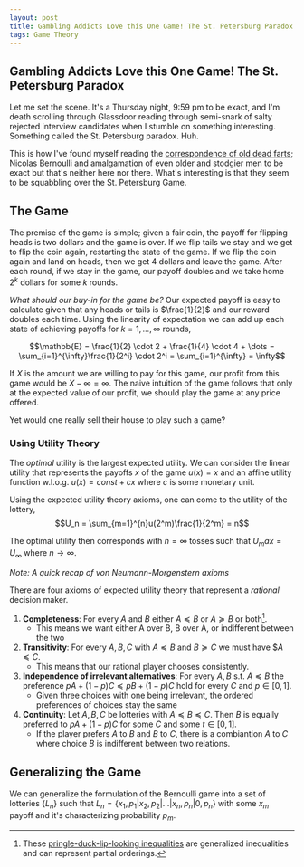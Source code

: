 ```yaml
---
layout: post
title: Gambling Addicts Love this One Game! The St. Petersburg Paradox 
tags: Game Theory
---
```

## Gambling Addicts Love this One Game! The St. Petersburg Paradox 

Let me set the scene. It's a Thursday night, 9:59 pm to be exact, and I'm death scrolling through Glassdoor reading through semi-snark of salty rejected interview candidates when I stumble on something interesting. Something called the St. Petersburg paradox. Huh.

This is how I've found myself reading the [correspondence of old dead farts](https://web.archive.org/web/20210414011124/http://cerebro.xu.edu/math/Sources/NBernoulli/correspondence_petersburg_game.pdf); Nicolas Bernoulli and amalgamation of even older and stodgier men to be exact but that's neither here nor there. What's interesting is that they seem to be squabbling over the St. Petersburg Game.

## The Game
The premise of the game is simple; given a fair coin,  the payoff for flipping heads is two dollars and the game is over. If we flip tails we stay and we get to flip the coin again, restarting the state of the game. If we flip the coin again and land on heads, then we get 4 dollars and leave the game. After each round, if we stay in the game, our payoff doubles and we take home $2^k$ dollars for some $k$ rounds. 

*What should our buy-in for the game be?*
Our expected payoff is easy to calculate given that any heads or tails is $\frac{1}{2}$ and our reward doubles each time. Using the linearity of expectation we can add up each state of achieving payoffs for $k = 1, \dots, \infty$ rounds,

$$\mathbb{E} = \frac{1}{2} \cdot 2 + \frac{1}{4} \cdot 4 + \dots = \sum_{i=1}^{\infty}\frac{1}{2^i} \cdot 2^i = \sum_{i=1}^{\infty} = \infty$$  

If $X$ is the amount we are willing to pay for this game, our profit from this game would be $X - \infty = \infty$. The naive intuition of the game follows that only at the expected value of our profit, we should play the game at any price offered. 

Yet would one really sell their house to play such a game? 

### Using Utility Theory
The *optimal* utility is the largest expected utility. We can consider the linear utility that represents the payoffs $x$ of the game $u(x) = x$  and an affine utility function w.l.o.g. $u(x) = const + cx$ where $c$ is some monetary unit. 

Using the expected utility theory axioms, one can come to the utility of the lottery,
$$U_n = \sum_{m=1}^{n}u(2^m)\frac{1}{2^m} = n$$

The optimal utility then corresponds with $n=\infty$ tosses such that $U_max = U_\infty$ where $n \rightarrow \infty$. 

*Note: A quick recap of von Neumann-Morgenstern axioms*

There are four axioms of expected utility theory that represent a *rational* decision maker. 
1. **Completeness**: For every $A$ and $B$ either $A \preceq B$ or $A \succeq B$ or both[^1].
    * This means we want either A over B, B over A, or indifferent between the two
3. **Transitivity**: For every $A, B, C$ with $A \preceq B$ and $B \succeq C$ we must have $$A \preceq C$.
    * This means that our rational player chooses consistently.
4. **Independence of irrelevant alternatives**: For every $A, B$ s.t. $A \preceq B$ the preference $pA+(1-p)C \preceq pB + (1-p)C$ hold for every $C$ and $p\in{[}0, 1{]}$.
    * Given three choices with one being irrelevant, the ordered preferences of choices stay the same
6. **Continuity**: Let $A, B, C$ be lotteries with $A \preceq B \preceq C$. Then $B$ is equally preferred to $pA + (1-p)C$ for some $C$ and some $t\in{[}0, 1{]}$.
    * If the player prefers $A$ to $B$ and $B$ to $C$, there is a combiantion $A$ to $C$ where choice $B$ is indifferent between two relations.
  
## Generalizing the Game 
We can generalize the formulation of the Bernoulli game into a set of lotteries $\{L_n\}$ such that $L_n = \{x_1, p_1 {|} x_2, p_2 {|} \dots {|} x_n, p_n {|} 0, p_n\}$ with some $x_m$ payoff and it's characterizing probability $p_m$. 



[^1]:These [pringle-duck-lip-looking inequalities](https://math.stackexchange.com/questions/669085/what-does-curly-curved-less-than-sign-succcurlyeq-mean) are generalized inequalities and can represent partial orderings. 



